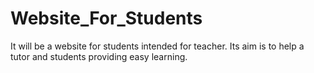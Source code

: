 # Website_For_Students
It will be a website for students intended for teacher. Its aim is to help a tutor and students providing easy learning.
